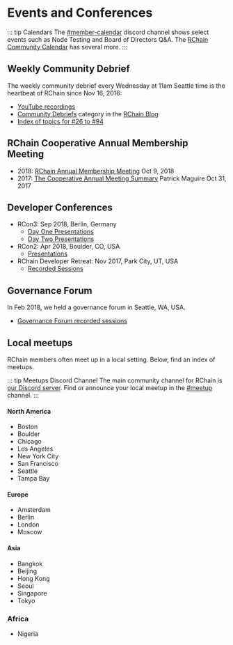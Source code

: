 # Events and Conferences

::: tip Calendars
The [#member-calendar][mc] discord channel shows select events such as
Node Testing and Board of Directors Q&A.  The [RChain Community
Calendar][rcc] has several more.
:::

[mc]: https://discordapp.com/channels/375365542359465989/416207157445394432
[rcc]: https://calendar.google.com/calendar/embed?src=2cj152c9nidh6glpr1d5g4eq28%40group.calendar.google.com&ctz=America%2FChicago


## Weekly Community Debrief

The weekly community debrief every Wednesday at 11am Seattle time is
the heartbeat of RChain since Nov 16, 2016:

  - [YouTube recordings](https://www.youtube.com/watch?v=cp3SMXRPpZ0&list=PLf2bbiic5ZjCVy9t4vhz4cQTSS6vLQC5R)
  - [Community Debriefs](https://blog.rchain.coop/category/community/community-debriefs/) category in the [RChain Blog](https://blog.rchain.coop/)
  - [Index of topics for #26 to #94](https://github.com/rchain/bounties/wiki/Weekly-Debrief-Index)

## RChain Cooperative Annual Membership Meeting

 - 2018: [RChain Annual Membership Meeting](https://www.rchain.coop/blog/rchain-annual-membership-meeting/) Oct 9, 2018
 - 2017: [The Cooperative Annual Meeting Summary](https://medium.com/rchain-cooperative/annual-meeting-summary-3827a82a2e33) Patrick Maguire Oct 31, 2017


## Developer Conferences

 - RCon3: Sep 2018, Berlin, Germany
   - [Day One Presentations](https://www.youtube.com/watch?v=lRsKXhYiA80&list=PLf2bbiic5ZjCQPNxJhW9qdplBaizVISFf)
   - [Day Two Presentations](https://www.youtube.com/watch?v=ceGcqZw8Yy4&list=PLf2bbiic5ZjCt_HA_wJR6_EMpxIsiSaFK)
 - RCon2: Apr 2018, Boulder, CO, USA
   - [Presentations](https://www.youtube.com/watch?v=P8-P6YgFnas&list=PLf2bbiic5ZjBCEi6EO6EyzY0MNdpfeMvY)
 - RChain Developer Retreat: Nov 2017, Park City, UT, USA
   - [Recorded Sessions](https://www.youtube.com/watch?v=Fs38s7nI3Uk&list=PLf2bbiic5ZjCPzin3gCSMGiBtbT8UO5o2)


## Governance Forum

In Feb 2018, we held a governance forum in Seattle, WA, USA.

 - [Governance Forum recorded sessions](https://www.youtube.com/watch?v=dFV28lJFve8&list=PLf2bbiic5ZjCL9Lfykzy3ag47bCZVM75E)


## Local meetups
RChain members often meet up in a local setting. Below, find an index of meetups.

::: tip Meetups Discord Channel
The main community channel for RChain is [our Discord server](https://discordapp.com/invite/fvY8qhx). Find or announce your local meetup in the [#meetup](https://discordapp.com/channels/375365542359465989/398706754851962881) channel.
:::

#### North America

- Boston
- Boulder
- Chicago
- Los Angeles
- New York City
- San Francisco
- Seattle
- Tampa Bay


#### Europe
- Amsterdam
- Berlin
- London
- Moscow



#### Asia
- Bangkok
- Beijing
- Hong Kong
- Seoul
- Singapore
- Tokyo


### Africa
- Nigeria
